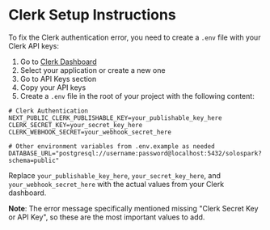 # Clerk Setup Instructions

To fix the Clerk authentication error, you need to create a `.env` file with your Clerk API keys:

1. Go to [Clerk Dashboard](https://dashboard.clerk.com/)
2. Select your application or create a new one
3. Go to API Keys section
4. Copy your API keys
5. Create a `.env` file in the root of your project with the following content:

```
# Clerk Authentication
NEXT_PUBLIC_CLERK_PUBLISHABLE_KEY=your_publishable_key_here
CLERK_SECRET_KEY=your_secret_key_here
CLERK_WEBHOOK_SECRET=your_webhook_secret_here

# Other environment variables from .env.example as needed
DATABASE_URL="postgresql://username:password@localhost:5432/solospark?schema=public"
```

Replace `your_publishable_key_here`, `your_secret_key_here`, and `your_webhook_secret_here` with the actual values from your Clerk dashboard.

**Note**: The error message specifically mentioned missing "Clerk Secret Key or API Key", so these are the most important values to add.
